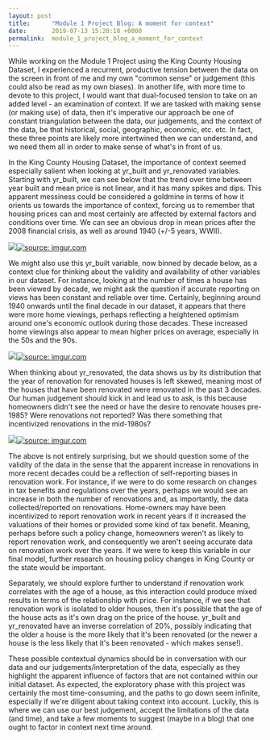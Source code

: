 ```yaml
---
layout: post
title:      "Module 1 Project Blog: A moment for context"
date:       2019-07-13 15:20:18 +0000
permalink:  module_1_project_blog_a_moment_for_context
---
```



While working on the Module 1 Project using the King County Housing Dataset, I experienced a recurrent, productive tension between the data on the screen in front of me and my own "common sense" or judgement (this could also be read as my own biases).  In another life, with more time to devote to this project, I would want that dual-focused tension to take on an added level - an examination of context.  If we are tasked with making sense (or making use) of data, then it's imperative our approach be one of constant triangulation between the data, our judgements, and the context of the data, be that historical, social, geographic, economic, etc. etc.  In fact, these three points are likely more intertwined then we can understand, and we need them all in order to make sense of what's in front of us. 

In the King County Housing Dataset, the importance of context seemed especially salient when looking at yr_built and yr_renovated variables.  Starting with yr_built, we can see below that the trend over time between year built and mean price is not linear, and it has many spikes and dips.  This apparent messiness could be considered a goldmine in terms of how it orients us towards the importance of context, forcing us to remember that housing prices can and most certainly are affected by external factors and conditions over time.  We can see an obvious drop in mean prices after the 2008 financial crisis, as well as around 1940 (+/-5 years, WWII). 

![](http://)<a href="https://imgur.com/ZYtzcf5"><img src="https://i.imgur.com/ZYtzcf5.png" title="source: imgur.com" /></a>

We might also use this yr_built variable, now binned by decade below, as a context clue for thinking about the validity and availability of other variables in our dataset.  For instance, looking at the number of times a house has been viewed by decade, we might ask the question if accurate reporting on views has been constant and reliable over time.  Certainly, beginning around 1940 onwards until the final decade in our dataset, it appears that there were more home viewings, perhaps reflecting a heightened optimism around one's economic outlook during those decades.  These increased home viewings also appear to mean higher prices on average, especially in the 50s and the 90s.

![](http://)<a href="https://imgur.com/rTAWto0"><img src="https://i.imgur.com/rTAWto0.png" title="source: imgur.com" /></a>

When thinking about yr_renovated, the data shows us by its distribution that the year of renovation for renovated houses is left skewed, meaning most of the houses that have been renovated were renovated in the past 3 decades.  Our human judgement should kick in and lead us to ask, is this because homeowners didn't see the need or have the desire to renovate houses pre-1985?  Were renovations not reported? Was there something that incentivized renovations in the mid-1980s?

![](http://)<a href="https://imgur.com/jz70urE"><img src="https://i.imgur.com/jz70urE.png" title="source: imgur.com" /></a>

The above is not entirely surprising, but we should question some of the validity of the data in the sense that the apparent increase in renovations in more recent decades could be a reflection of self-reporting biases in renovation work.  For instance, if we were to do some research on changes in tax benefits and regulations over the years, perhaps we would see an increase in both the number of renovations and, as importantly, the data collected/reported on renovations.  Home-owners may have been incentivized to report renovation work in recent years if it increased the valuations of their homes or provided some kind of tax benefit.  Meaning, perhaps before such a policy change, homeowners weren't as likely to report renovation work, and consequently we aren't seeing accurate data on renovation work over the years.  If we were to keep this variable in our final model, further research on housing policy changes in King County or the state would be important.

Separately, we should explore further to understand if renovation work correlates with the age of a house, as this interaction could produce mixed results in terms of the relationship with price.  For instance, if we see that renovation work is isolated to older houses, then it's possible that the age of the house acts as it's own drag on the price of the house.  yr_built and yr_renovated have an inverse correlation of 20%, possibly indicating that the older a house is the more likely that it's been renovated (or the newer a house is the less likely that it's been renovated - which makes sense!).

These possible contextual dynamics should be in conversation with our data and our judgements/interpretation of the data, especially as they highlight the apparent influence of factors that are not contained within our initial dataset.  As expected, the exploratory phase with this project was certainly the most time-consuming, and the paths to go down seem infinite, especially if we're diligent about taking context into account.  Luckily, this is where we can use our best judgement, accept the limitations of the data (and time), and take a few moments to suggest (maybe in a blog) that one ought to factor in context next time around.   
